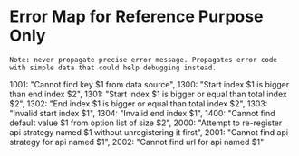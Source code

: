 # Error Map for Reference Purpose Only

`Note: never propagate precise error message. Propagates error code with simple data that could help debugging instead.`

1001: "Cannot find key $1 from data source",
1300: "Start index $1 is bigger than end index $2",
1301: "Start index $1 is bigger or equal than total index $2",
1302: "End index $1 is bigger or equal than total index $2",
1303: "Invalid start index $1",
1304: "Invalid end index $1",
1400: "Cannot find default value $1 from option list of size $2",
2000: "Attempt to re-register api strategy named $1 without unregistering it first",
2001: "Cannot find api strategy for api named $1",
2002: "Cannot find url for api named $1"
